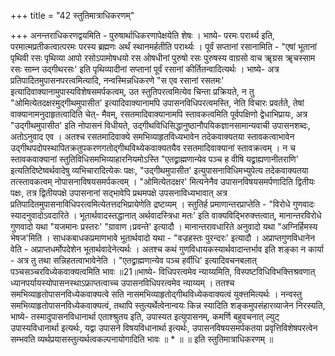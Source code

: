 +++
title = "42 स्तुतिमात्राधिकरणम्"

+++
अनन्तराधिकरणद्वयमिति - पुरुषार्थाधिकरणापेक्षयेति शेषः । भाष्ये- परमः परार्थ्य इति, परमात्मप्रतीकत्वात्परमः परस्य ब्रह्मणः अर्थं स्थानमर्हतीति परार्थ्यः । पूर्वं सप्तानां रसानामिति - "एषां भूतानां पृथिवी रसः पृथिव्या आपो रसोऽपामोषधयो रस ओषधीनां पुरुषो रसः पुरुषस्य वाग्रसो वाच ॠग्रस ॠचस्साम रसः साम्न उद्गीथरसः' इति पृथिव्यादीनां सप्तानां पूर्वं रसानां कीर्तितन्वादित्यर्थः । भाष्ये- अत्र प्रतिपादितमुपासनपरत्वमित्यादि, नन्वस्मिन्नधिकरणे "स एव रसानां रसतमः' इत्यादिवाक्यानामुपास्यविशेषसमर्पकत्वम्, उत स्तुतिपरत्वमित्येव चिन्ता प्रक्रियते, न तु "ओमित्येतदक्षरमुद्गीथमुपासीत' इत्यादिवाक्यानामपि उपासनविधिपरत्वमस्ति, नेति विचारः प्रवर्तते, तेषां वाक्यानामनुदाहृतत्वादिति चेत्- मैवम्, रसतमादिवाक्यानामपि स्तावकत्वमिति पूर्वपक्षिणो द्वेधाभिप्रायः, अत्र "उद्गीथमुपासीत' इति नोपासनं विधीयते, उद्गीथविधिसिद्धानुष्ठानौपयिकज्ञानसामान्यवाची उपासनशब्दः, अतोऽनुवाद एव । अतश्च रसतमादिवाक्ये समभिव्याहृतविध्यभावेन तदेकवाक्यतया स्तावकत्वाभावेन उद्गीथपदोपस्थापितक्रतुपकरणगतोद्गीथविथ्येकवाक्यतयैव रसतमादिवाक्यानां स्तावक्रत्वम् । न च स्तावकवाक्यानां स्तुतिविधिसमभिव्याहारनियमोऽस्ति "एतद्व्राह्मणान्येव पञ्च ह वीषि यद्व्राह्यणानीतराणि' इत्यतिदिष्टेष्वर्थवादेषु व्यभिचारादित्येकः पक्षः, "उद्गीथमुपासीत' इत्युपासनाविधिमभ्युपेत्य तदेकवाक्यतया तत्स्तावकत्वम् नोपासनाविषयसमर्पकत्वम् । "ओमित्येतदक्षर' मित्यनेनैव उपासनविषयसमर्पणादिति द्वितीयः पक्षः, तत्र द्वितीयपक्षे उपासनानां सद्भावेपि प्रथमपक्षे उपसनाविध्यभावात् अत्र प्रतिपादितमुपासनाविधिपरत्वमित्येतत्तदभिप्रायेणेति द्रष्टव्यम् । स्तुतिर्ह प्रमाणान्तरप्राप्तेति - "विरोधे गुणवादः स्यादनुवादोऽवदारिते । भूतार्थवादस्तद्धानात् अर्थवादस्त्रिधा मतः' इति वाक्यविद्भिरुक्त्तत्वात्, मानान्तरविरोधे गुणवादो यथा "यजमानः प्रस्तरः' "ग्रावाण।प्रवन्ते' इत्यादौ । मानान्तरावधारिते अनुवादो यथा "अग्निर्हिमस्य भेषज'मिति । साधकबाधकप्रमाणभावे भूतार्थवादो यथा - "वज्रहस्तः पुरन्दरः' इत्यादौ । अप्राप्तगुणविधानेन वेति - अप्राप्तधर्मोपदेशेन भूतार्थवादेनेत्यर्थः । अतश्च कथं गुणविधायकस्यार्थवादान्तर्भाव इति शङ्का न कार्या - अत्र तु तथा सन्निहतत्वाभावेनेति । "एतद्व्राह्मणान्येव पञ्च हर्वीधि' इत्यादिवचनबलात् पञ्चसञ्चरविध्येकवाक्यत्वमिति भावः ॥21॥भाष्ये- विधिपरत्वमेव न्याय्यमिति, विस्पष्टविधिविभक्त्तिश्रवणात् ध्यानपर्यायस्योपासनस्थाऽफ्राप्तत्वाच्च उपासनविधिपरत्वमेव न्याय्यम् । ततश्च समभिव्याहृतोपासनविध्येकवाक्यत्वे सति नासमभिव्याहृतोद्गीथविध्येकवाक्यत्वं युक्त्तमित्यर्थः । नन्वस्तु समभिव्याहृतोपासनविध्येकवाक्यत्वं, तथापि स्तुत्यर्थेत्वेनान्वयः किन्न स्यादिति शङ्कमुपसंहारव्याजेन निरस्यति, भाष्ये- तस्मादुपासनविधानार्था एताश्श्रुतय इति, उपास्यत इत्युपासनम्, कमर्णि बहुवचनात् ल्युट् उपास्यविधानार्था इत्यर्थः, यद्वा उपासने विषयविधानार्था इत्यर्थः, उपासनविषयसमर्पकतया प्रवृत्तिविशेषपरत्वेन सम्भवति व्यर्थप्रयासस्तुत्यर्थत्वकल्पनायोगादिति भावः ॥ * ॥ ॥ इति स्तुतिमात्राधिकरणम् ॥